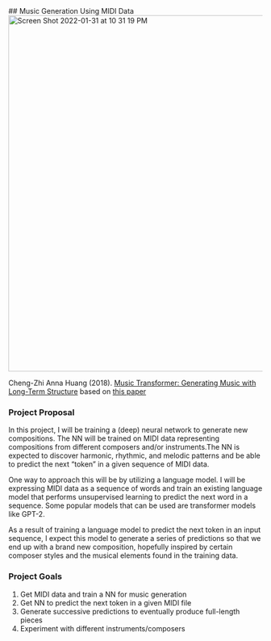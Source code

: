 <!-- ![](https://tinypng.com/images/social/website.jpg) -->

<!-- <style>
body {
 background-image: url("https://tinypng.com/images/social/website.jpg");
}
</style> -->

<body style="background-image: url("https://tinypng.com/images/social/website.jpg")">
## Music Generation Using MIDI Data
</body>

<img width="706" alt="Screen Shot 2022-01-31 at 10 31 19 PM" src="https://user-images.githubusercontent.com/70275805/151922679-d2decf1d-687c-4162-b8fa-519ef519af07.png">

Cheng-Zhi Anna Huang (2018). [Music Transformer: Generating Music with Long-Term Structure](https://magenta.tensorflow.org/music-transformer) based on [this paper](https://arxiv.org/abs/1809.04281)

### Project Proposal

In this project, I will be training a (deep) neural network to generate new compositions. The NN will be trained on MIDI data representing compositions from different composers and/or instruments.The NN is expected to discover harmonic, rhythmic, and melodic patterns and be able to predict the next “token” in a given sequence of MIDI data.

One way to approach this will be by utilizing a language model. I will be expressing MIDI data as a sequence of words and train an existing language model that performs unsupervised learning to predict the next word in a sequence. Some popular models that can be used are transformer models like GPT-2.

As a result of training a language model to predict the next token in an input sequence, I expect this model to generate a series of predictions so that we end up with a brand new composition, hopefully inspired by certain composer styles and the musical elements found in the training data.

### Project Goals
1. Get MIDI data and train a NN for music generation
2. Get NN to predict the next token in a given MIDI file
3. Generate successive predictions to eventually produce full-length pieces
4. Experiment with different instruments/composers

